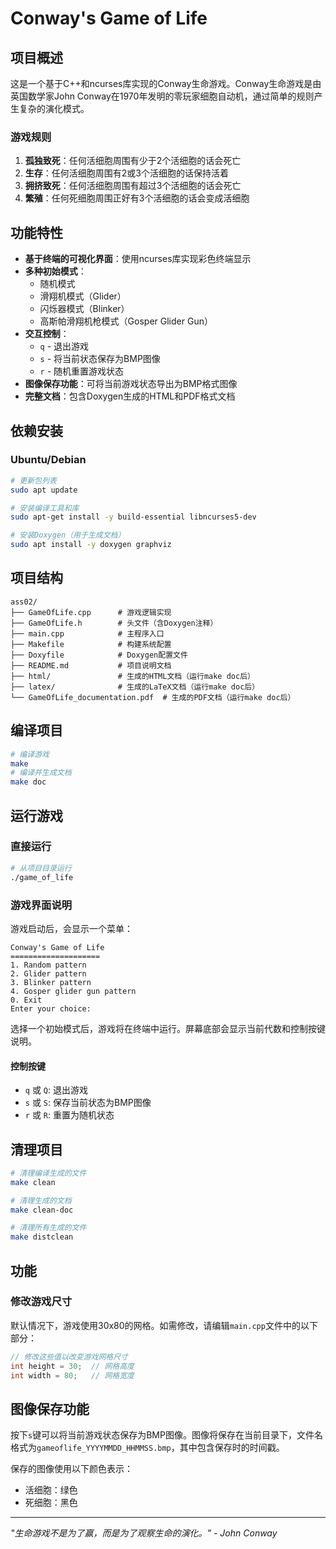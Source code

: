 # Conway's Game of Life

## 项目概述

这是一个基于C++和ncurses库实现的Conway生命游戏。Conway生命游戏是由英国数学家John Conway在1970年发明的零玩家细胞自动机，通过简单的规则产生复杂的演化模式。

### 游戏规则

1. **孤独致死**：任何活细胞周围有少于2个活细胞的话会死亡
2. **生存**：任何活细胞周围有2或3个活细胞的话保持活着
3. **拥挤致死**：任何活细胞周围有超过3个活细胞的话会死亡
4. **繁殖**：任何死细胞周围正好有3个活细胞的话会变成活细胞

## 功能特性

- **基于终端的可视化界面**：使用ncurses库实现彩色终端显示
- **多种初始模式**：
  - 随机模式
  - 滑翔机模式（Glider）
  - 闪烁器模式（Blinker）
  - 高斯帕滑翔机枪模式（Gosper Glider Gun）
- **交互控制**：
  - `q` - 退出游戏
  - `s` - 将当前状态保存为BMP图像
  - `r` - 随机重置游戏状态
- **图像保存功能**：可将当前游戏状态导出为BMP格式图像
- **完整文档**：包含Doxygen生成的HTML和PDF格式文档

## 依赖安装

### Ubuntu/Debian

```bash
# 更新包列表
sudo apt update

# 安装编译工具和库
sudo apt-get install -y build-essential libncurses5-dev

# 安装Doxygen（用于生成文档）
sudo apt install -y doxygen graphviz

```

## 项目结构

```
ass02/
├── GameOfLife.cpp      # 游戏逻辑实现
├── GameOfLife.h        # 头文件（含Doxygen注释）
├── main.cpp            # 主程序入口
├── Makefile            # 构建系统配置
├── Doxyfile            # Doxygen配置文件
├── README.md           # 项目说明文档
├── html/               # 生成的HTML文档（运行make doc后）
├── latex/              # 生成的LaTeX文档（运行make doc后）
└── GameOfLife_documentation.pdf  # 生成的PDF文档（运行make doc后）
```

## 编译项目

```bash
# 编译游戏
make
# 编译并生成文档
make doc
```

## 运行游戏

### 直接运行

```bash
# 从项目目录运行
./game_of_life
```

### 游戏界面说明

游戏启动后，会显示一个菜单：

```shell
Conway's Game of Life
====================
1. Random pattern
2. Glider pattern
3. Blinker pattern
4. Gosper glider gun pattern
0. Exit
Enter your choice:
```

选择一个初始模式后，游戏将在终端中运行。屏幕底部会显示当前代数和控制按键说明。

#### 控制按键
- `q` 或 `Q`: 退出游戏
- `s` 或 `S`: 保存当前状态为BMP图像
- `r` 或 `R`: 重置为随机状态

## 清理项目

```bash
# 清理编译生成的文件
make clean

# 清理生成的文档
make clean-doc

# 清理所有生成的文件
make distclean

```

## 功能

### 修改游戏尺寸
默认情况下，游戏使用30x80的网格。如需修改，请编辑`main.cpp`文件中的以下部分：

```cpp
// 修改这些值以改变游戏网格尺寸
int height = 30;  // 网格高度
int width = 80;   // 网格宽度
```

## 图像保存功能

按下`s`键可以将当前游戏状态保存为BMP图像。图像将保存在当前目录下，文件名格式为`gameoflife_YYYYMMDD_HHMMSS.bmp`，其中包含保存时的时间戳。

保存的图像使用以下颜色表示：

- 活细胞：绿色
- 死细胞：黑色

---

*"生命游戏不是为了赢，而是为了观察生命的演化。" - John Conway*